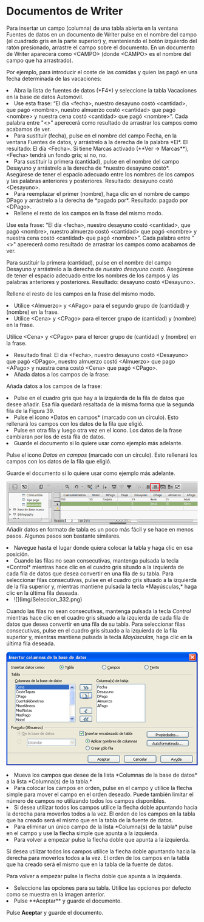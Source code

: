 
# Documentos de Writer

Para insertar un campo (columna) de una tabla abierta en la ventana Fuentes de datos en un documento de Writer pulse en el nombre del campo (el cuadrado gris en la parte superior) y, manteniendo el botón izquierdo del ratón presionado, arrastre el campo sobre el documento. En un documento de Writer aparecerá como &lt;CAMPO&gt; (donde &lt;CAMPO&gt; es el nombre del campo que ha arrastrado).

Por ejemplo, para introducir el coste de las comidas y quien las pagó en una fecha determinada de las vacaciones:

<li value="1">
Abra la lista de fuentes de datos (*F4*) y seleccione la tabla Vacaciones en la base de datos Automóvil.
</li>
<li>
Use esta frase: “El día &lt;fecha&gt;, nuestro desayuno costó &lt;cantidad&gt;, que pagó &lt;nombre&gt;, nuestro almuerzo costó &lt;cantidad&gt; que pagó &lt;nombre&gt; y nuestra cena costó &lt;cantidad&gt; que pagó &lt;nombre&gt;”. Cada palabra entre "&lt;&gt;" aperecerá como resultado de arrastrar los campos como acabamos de ver.
</li>
<li>
Para sustituir (fecha), pulse en el nombre del campo Fecha, en la ventana Fuentes de datos, y arrástrelo a la derecha de la palabra *El*. El resultado: El día &lt;Fecha&gt;. Si tiene Marcas activado (**Ver → Marcas**), &lt;Fecha&gt; tendrá un fondo gris; si no, no.
</li>
<li>
Para sustituir la primera (cantidad), pulse en el nombre del campo Desayuno y arrástrelo a la derecha de *nuestro desayuno costó*. Asegúrese de tener el espacio adecuado entre los nombres de los campos y las palabras anteriores y posteriores. Resultado: desayuno costó &lt;Desayuno&gt;.
</li>
<li>
Para reemplazar el primer (nombre), haga clic en el nombre de campo DPago y arrástrelo a la derecha de *pagado por*. Resultado: pagado por &lt;DPago&gt;.
</li>
<li>
Rellene el resto de los campos en la frase del mismo modo.
</li>

Use esta frase: “El día &lt;fecha&gt;, nuestro desayuno costó &lt;cantidad&gt;, que pagó &lt;nombre&gt;, nuestro almuerzo costó &lt;cantidad&gt; que pagó &lt;nombre&gt; y nuestra cena costó &lt;cantidad&gt; que pagó &lt;nombre&gt;”. Cada palabra entre "&lt;&gt;" aperecerá como resultado de arrastrar los campos como acabamos de ver.

Para sustituir la primera (cantidad), pulse en el nombre del campo Desayuno y arrástrelo a la derecha de *nuestro desayuno costó*. Asegúrese de tener el espacio adecuado entre los nombres de los campos y las palabras anteriores y posteriores. Resultado: desayuno costó &lt;Desayuno&gt;.

Rellene el resto de los campos en la frase del mismo modo.

<li>
Utilice &lt;Almuerzo&gt; y &lt;APago&gt; para el segundo grupo de (cantidad) y (nombre) en la frase.
</li>
<li>
Utilice &lt;Cena&gt; y &lt;CPago&gt; para el tercer grupo de (cantidad) y (nombre) en la frase.
</li>

Utilice &lt;Cena&gt; y &lt;CPago&gt; para el tercer grupo de (cantidad) y (nombre) en la frase.

<li>
Resultado final: El día &lt;Fecha&gt;, nuestro desayuno costó &lt;Desayuno&gt; que pagó &lt;DPago&gt;, nuestro almuerzo costó &lt;Almuerzo&gt; que pago &lt;APago&gt; y nuestra cena costó &lt;Cena&gt; que pagó &lt;CPago&gt;.
</li>
<li>
Añada datos a los campos de la frase:
</li>

Añada datos a los campos de la frase:

<li>
Pulse en el cuadro gris que hay a la izquierda de la fila de datos que desee añadir. Esa fila quedará resaltada de la misma forma que la segunda fila de la Figura 39.
</li>
<li>
Pulse el icono *Datos en campos* (marcado con un círculo). Esto rellenará los campos con los datos de la fila que eligió.
</li>
<li>
Pulse en otra fila y luego otra vez en el icono. Los datos de la frase cambiaran por los de esta fila de datos.
</li>
<li>
Guarde el documento si lo quiere usar como ejemplo más adelante.
</li>

Pulse el icono *Datos en campos* (marcado con un círculo). Esto rellenará los campos con los datos de la fila que eligió.

Guarde el documento si lo quiere usar como ejemplo más adelante.

![](img/Seleccion_331.png)
Añadir datos en formato de tabla es un poco más fácil y se hace en menos pasos. Algunos pasos son bastante similares.

<li value="1">
Navegue hasta el lugar donde quiera colocar la tabla y haga clic en esa posición.
</li>
<li>
Cuando las filas no sean consecutivas, mantenga pulsada la tecla *Control* mientras hace clic en el cuadro gris situado a la izquierda de cada fila de datos que desea convertir en una fila de su tabla. Para seleccionar filas consecutivas, pulse en el cuadro gris situado a la izquierda de la fila superior y, mientras mantiene pulsada la tecla *Mayúsculas,* haga clic en la última fila deseada.
</li>
<li>
![](img/Seleccion_332.png)</li>

Cuando las filas no sean consecutivas, mantenga pulsada la tecla *Control* mientras hace clic en el cuadro gris situado a la izquierda de cada fila de datos que desea convertir en una fila de su tabla. Para seleccionar filas consecutivas, pulse en el cuadro gris situado a la izquierda de la fila superior y, mientras mantiene pulsada la tecla *Mayúsculas,* haga clic en la última fila deseada.

![](img/fig39.png)
<li>
Mueva los campos que desee de la lista *Columnas de la base de datos* a la lista *Columna(s) de la tabla.*
</li>

<li>
Para colocar los campos en orden, pulse en el campo y utilice la flecha simple para mover el campo en el orden deseado. Puede también limitar el número de campos no utilizando todos los campos disponibles.
</li>
<li>
Si desea utilizar todos los campos utilice la flecha doble apuntando hacia la derecha para moverlos todos a la vez. El orden de los campos en la tabla que ha creado será el mismo que en la tabla de la fuente de datos.
</li>
<li>
Para eliminar un único campo de la lista *Columna(s) de la tabla* pulse en el campo y use la flecha simple que apunta a la izquierda.
</li>
<li>
Para volver a empezar pulse la flecha doble que apunta a la izquierda.
</li>

Si desea utilizar todos los campos utilice la flecha doble apuntando hacia la derecha para moverlos todos a la vez. El orden de los campos en la tabla que ha creado será el mismo que en la tabla de la fuente de datos.

Para volver a empezar pulse la flecha doble que apunta a la izquierda.

<li>
Seleccione las opciones para su tabla. Utilice las opciones por defecto como se muestra en la imagen anterior.
</li>
<li>
Pulse **Aceptar** y guarde el documento.
</li>

Pulse **Aceptar** y guarde el documento.

